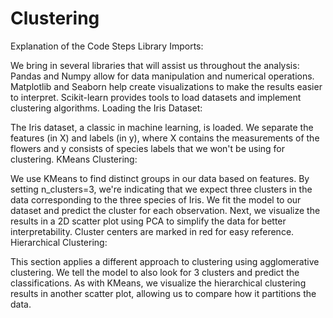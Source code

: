 # Clustering
Explanation of the Code Steps
Library Imports:

We bring in several libraries that will assist us throughout the analysis:
Pandas and Numpy allow for data manipulation and numerical operations.
Matplotlib and Seaborn help create visualizations to make the results easier to interpret.
Scikit-learn provides tools to load datasets and implement clustering algorithms.
Loading the Iris Dataset:

The Iris dataset, a classic in machine learning, is loaded.
We separate the features (in X) and labels (in y), where X contains the measurements of the flowers and y consists of species labels that we won't be using for clustering.
KMeans Clustering:

We use KMeans to find distinct groups in our data based on features.
By setting n_clusters=3, we're indicating that we expect three clusters in the data corresponding to the three species of Iris.
We fit the model to our dataset and predict the cluster for each observation.
Next, we visualize the results in a 2D scatter plot using PCA to simplify the data for better interpretability. Cluster centers are marked in red for easy reference.
Hierarchical Clustering:

This section applies a different approach to clustering using agglomerative clustering.
We tell the model to also look for 3 clusters and predict the classifications.
As with KMeans, we visualize the hierarchical clustering results in another scatter plot, allowing us to compare how it partitions the data.
